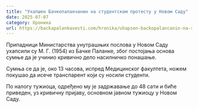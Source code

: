 ```yaml
---
title: "Ухапшен Бачкопаланчанин на студентском протесту у Новом Саду"
date: 2025-07-07
category: Хроника
url: https://backapalankavesti.com/hronika/uhapsen-backopalancanin-na-studentskom-protestu-u-novom-sadu/
---
```


Припадници Министарства унутрашњих послова у Новом Саду ухапсили су М. Г. (1954) из Бачке Паланке, због постојања основа сумње да је учинио кривично дело насилничко понашање.

Сумња се да је, око 13 часова, испред Медицинског факултета, ножем покушао да исече транспарент који су носили студенти.

По налогу тужиоца, одређено му је задржавање до 48 сати и биће приведен, уз кривичну пријаву, основном јавном тужиоцу у Новом Саду.
